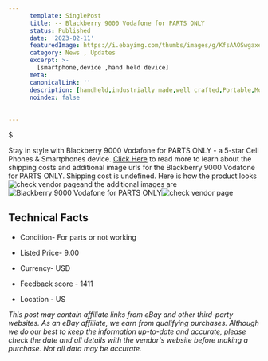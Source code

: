```yaml
---
      template: SinglePost
      title: -- Blackberry 9000 Vodafone for PARTS ONLY
      status: Published
      date: '2023-02-11'
      featuredImage: https://i.ebayimg.com/thumbs/images/g/KfsAAOSwgaxeZBMq/s-l225.jpg
      category: News , Updates
      excerpt: >-
        [smartphone,device ,hand held device]
      meta:
      canonicalLink: ''
      description: [handheld,industrially made,well crafted,Portable,Mobile,Compact,Convenient,Lightweight,Maneuverable,Man-portable,Miniature,Carriable,Hand-held,Light,Holdable,Transportable,Mobile device,Pocket-sized,On-the-go,Wireless,Cordless,Compact size,Convenient size, smartphone,device ,hand held device]
      noindex: false
      
        
---
```

$

Stay in style with Blackberry 9000 Vodafone for PARTS ONLY - a 5-star Cell Phones & Smartphones device. [Click Here](https://www.ebay.com/itm/133354554572?hash=item1f0c8d04cc%3Ag%3AKfsAAOSwgaxeZBMq&mkevt=1&mkcid=1&mkrid=711-53200-19255-0&campid=%253CePNCampaignId%253E&customid=%253CreferenceId%253E&toolid=10049) to read more to learn about the shipping costs and additional image urls for the Blackberry 9000 Vodafone for PARTS ONLY. Shipping cost is undefined. Here is how the product looks ![check vendor page](https://i.ebayimg.com/thumbs/images/g/KfsAAOSwgaxeZBMq/s-l225.jpg)and the additional images are![Blackberry 9000 Vodafone for PARTS ONLY](https://i.ebayimg.com/images/g/KfsAAOSwgaxeZBMq/s-l1600.jpg)![check vendor page](https://origin-galleryplus.ebayimg.com/ws/web/133354554572_2_0_1/225x225.jpg,https://origin-galleryplus.ebayimg.com/ws/web/133354554572_3_0_1/225x225.jpg,https://origin-galleryplus.ebayimg.com/ws/web/133354554572_4_0_1/225x225.jpg,https://origin-galleryplus.ebayimg.com/ws/web/133354554572_5_0_1/225x225.jpg,https://origin-galleryplus.ebayimg.com/ws/web/133354554572_6_0_1/225x225.jpg,https://origin-galleryplus.ebayimg.com/ws/web/133354554572_7_0_1/225x225.jpg,https://origin-galleryplus.ebayimg.com/ws/web/133354554572_8_0_1/225x225.jpg,https://origin-galleryplus.ebayimg.com/ws/web/133354554572_9_0_1/225x225.jpg,https://origin-galleryplus.ebayimg.com/ws/web/133354554572_10_0_1/225x225.jpg)



 ## Technical Facts 



     
      

 - Condition- For parts or not working 


      

 - Listed Price- 9.00 


      

 - Currency- USD 


      

 - Feedback score - 1411 


      

 - Location - US 


      
      

 *_This post may contain affiliate links from eBay and other third-party websites. As an eBay affiliate, we earn from qualifying purchases. Although we do our best to keep the information up-to-date and accurate, please check the date and all details with the vendor's website before making a purchase. Not all data may be accurate._*






